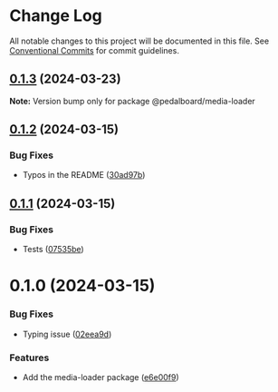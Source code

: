 # Change Log

All notable changes to this project will be documented in this file.
See [Conventional Commits](https://conventionalcommits.org) for commit guidelines.

## [0.1.3](https://github.com/mbarzeev/pedalboard/compare/@pedalboard/media-loader@0.1.2...@pedalboard/media-loader@0.1.3) (2024-03-23)

**Note:** Version bump only for package @pedalboard/media-loader





## [0.1.2](https://github.com/mbarzeev/pedalboard/compare/@pedalboard/media-loader@0.1.1...@pedalboard/media-loader@0.1.2) (2024-03-15)


### Bug Fixes

* Typos in the README ([30ad97b](https://github.com/mbarzeev/pedalboard/commit/30ad97b766fc725488deb85f256e1c0712f322f1))





## [0.1.1](https://github.com/mbarzeev/pedalboard/compare/@pedalboard/media-loader@0.1.0...@pedalboard/media-loader@0.1.1) (2024-03-15)


### Bug Fixes

* Tests ([07535be](https://github.com/mbarzeev/pedalboard/commit/07535be417af6bb688250d0184596d12249d2c5e))





# 0.1.0 (2024-03-15)


### Bug Fixes

* Typing issue ([02eea9d](https://github.com/mbarzeev/pedalboard/commit/02eea9dc89f7968f58ef072a87f128195091f0eb))


### Features

* Add the media-loader package ([e6e00f9](https://github.com/mbarzeev/pedalboard/commit/e6e00f91da52098384e5568a6e40b7da50e48acf))
